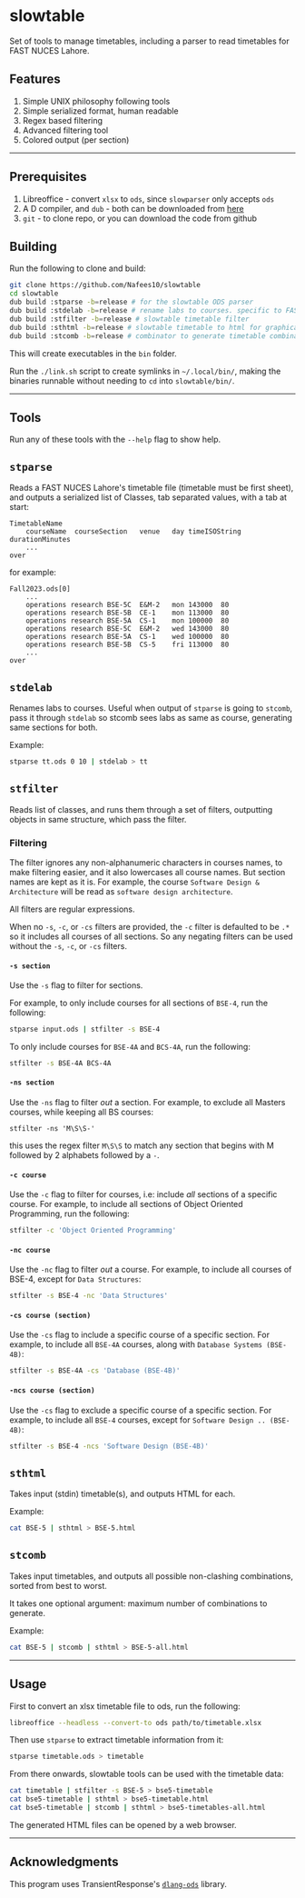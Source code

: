 # slowtable
Set of tools to manage timetables, including a parser to read timetables for
FAST NUCES Lahore.

## Features

1. Simple UNIX philosophy following tools
1. Simple serialized format, human readable
1. Regex based filtering
1. Advanced filtering tool
1. Colored output (per section)

---

## Prerequisites

1. Libreoffice - convert `xlsx` to `ods`, since `slowparser` only accepts `ods`
1. A D compiler, and `dub` - both can be downloaded from
[here](https://dlang.org/download.html#dmd)
1. `git` - to clone repo, or you can download the code from github

## Building

Run the following to clone and build:

```bash
git clone https://github.com/Nafees10/slowtable
cd slowtable
dub build :stparse -b=release # for the slowtable ODS parser
dub build :stdelab -b=release # rename labs to courses. specific to FAST NUCES
dub build :stfilter -b=release # slowtable timetable filter
dub build :sthtml -b=release # slowtable timetable to html for graphical view
dub build :stcomb -b=release # combinator to generate timetable combinations
```

This will create executables in the `bin` folder.

Run the `./link.sh` script to create symlinks in `~/.local/bin/`, making the
binaries runnable without needing to `cd` into `slowtable/bin/`.

---

## Tools

Run any of these tools with the `--help` flag to show help.

## `stparse`

Reads a FAST NUCES Lahore's timetable file (timetable must be first sheet), and
outputs a serialized list of Classes, tab separated values, with a tab at start:

```
TimetableName
	courseName	courseSection	venue	day	timeISOString	durationMinutes
	...
over
```

for example:

```
Fall2023.ods[0]
	...
	operations research	BSE-5C	E&M-2	mon	143000	80
	operations research	BSE-5B	CE-1	mon	113000	80
	operations research	BSE-5A	CS-1	mon	100000	80
	operations research	BSE-5C	E&M-2	wed	143000	80
	operations research	BSE-5A	CS-1	wed	100000	80
	operations research	BSE-5B	CS-5	fri	113000	80
	...
over
```

## `stdelab`

Renames labs to courses. Useful when output of `stparse` is going to `stcomb`,
pass it through `stdelab` so stcomb sees labs as same as course, generating
same sections for both.

Example:

```bash
stparse tt.ods 0 10 | stdelab > tt
```

## `stfilter`

Reads list of classes, and runs them through a set of filters, outputting
objects in same structure, which pass the filter.

### Filtering

The filter ignores any non-alphanumeric characters in courses names, to make
filtering easier, and it also lowercases all course names. But section names are
kept as it is.
For example, the course `Software Design & Architecture` will be read as
`software design architecture`.

All filters are regular expressions.

When no `-s`, `-c`, or `-cs` filters are provided, the `-c` filter is defaulted
to be `.*` so it includes all courses of all sections. So any negating filters
can be used without the `-s`, `-c`, or `-cs` filters.

#### `-s section`

Use the `-s` flag to filter for sections.

For example, to only include courses for all sections of `BSE-4`, run the
following:

```bash
stparse input.ods | stfilter -s BSE-4
```

To only include courses for `BSE-4A` and `BCS-4A`, run the following:

```bash
stfilter -s BSE-4A BCS-4A
```

#### `-ns section`

Use the `-ns` flag to filter _out_ a section.
For example, to exclude all Masters courses, while keeping all BS courses:

```
stfilter -ns 'M\S\S-'
```

this uses the regex filter `M\S\S` to match any section that begins with M
followed by 2 alphabets followed by a `-`.

#### `-c course`

Use the `-c` flag to filter for courses, i.e: include _all_ sections of a
specific course.
For example, to include all sections of Object Oriented Programming, run the
following:

```bash
stfilter -c 'Object Oriented Programming'
```

#### `-nc course`

Use the `-nc` flag to filter _out_ a course.
For example, to include all courses of BSE-4, except for `Data Structures`:
```bash
stfilter -s BSE-4 -nc 'Data Structures'
```

#### `-cs course (section)`

Use the `-cs` flag to include a specific course of a specific section.
For example, to include all `BSE-4A` courses, along with
`Database Systems (BSE-4B)`:
```bash
stfilter -s BSE-4A -cs 'Database (BSE-4B)'
```

#### `-ncs course (section)`

Use the `-cs` flag to exclude a specific course of a specific section.
For example, to include all `BSE-4` courses, except for
`Software Design .. (BSE-4B)`:
```bash
stfilter -s BSE-4 -ncs 'Software Design (BSE-4B)'
```

## `sthtml`

Takes input (stdin) timetable(s), and outputs HTML for each.

Example:

```bash
cat BSE-5 | sthtml > BSE-5.html
```

## `stcomb`

Takes input timetables, and outputs all possible non-clashing combinations,
sorted from best to worst.

It takes one optional argument: maximum number of combinations to generate.

Example:

```bash
cat BSE-5 | stcomb | sthtml > BSE-5-all.html
```

---

## Usage

First to convert an xlsx timetable file to ods, run the following:

```bash
libreoffice --headless --convert-to ods path/to/timetable.xlsx
```

Then use `stparse` to extract timetable information from it:

```bash
stparse timetable.ods > timetable
```

From there onwards, slowtable tools can be used with the timetable data:

```bash
cat timetable | stfilter -s BSE-5 > bse5-timetable
cat bse5-timetable | sthtml > bse5-timetable.html
cat bse5-timetable | stcomb | sthtml > bse5-timetables-all.html
```

The generated HTML files can be opened by a web browser.

---

## Acknowledgments
This program uses TransientResponse's
[`dlang-ods`](https://github.com/TransientResponse/dlang-ods) library.
